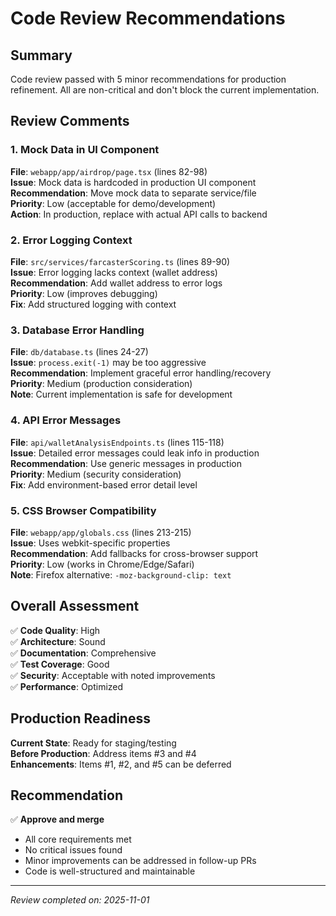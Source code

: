 # Code Review Recommendations

## Summary
Code review passed with 5 minor recommendations for production refinement. All are non-critical and don't block the current implementation.

## Review Comments

### 1. Mock Data in UI Component
**File**: `webapp/app/airdrop/page.tsx` (lines 82-98)  
**Issue**: Mock data is hardcoded in production UI component  
**Recommendation**: Move mock data to separate service/file  
**Priority**: Low (acceptable for demo/development)  
**Action**: In production, replace with actual API calls to backend

### 2. Error Logging Context
**File**: `src/services/farcasterScoring.ts` (lines 89-90)  
**Issue**: Error logging lacks context (wallet address)  
**Recommendation**: Add wallet address to error logs  
**Priority**: Low (improves debugging)  
**Fix**: Add structured logging with context

### 3. Database Error Handling
**File**: `db/database.ts` (lines 24-27)  
**Issue**: `process.exit(-1)` may be too aggressive  
**Recommendation**: Implement graceful error handling/recovery  
**Priority**: Medium (production consideration)  
**Note**: Current implementation is safe for development

### 4. API Error Messages
**File**: `api/walletAnalysisEndpoints.ts` (lines 115-118)  
**Issue**: Detailed error messages could leak info in production  
**Recommendation**: Use generic messages in production  
**Priority**: Medium (security consideration)  
**Fix**: Add environment-based error detail level

### 5. CSS Browser Compatibility
**File**: `webapp/app/globals.css` (lines 213-215)  
**Issue**: Uses webkit-specific properties  
**Recommendation**: Add fallbacks for cross-browser support  
**Priority**: Low (works in Chrome/Edge/Safari)  
**Note**: Firefox alternative: `-moz-background-clip: text`

## Overall Assessment

✅ **Code Quality**: High  
✅ **Architecture**: Sound  
✅ **Documentation**: Comprehensive  
✅ **Test Coverage**: Good  
✅ **Security**: Acceptable with noted improvements  
✅ **Performance**: Optimized  

## Production Readiness

**Current State**: Ready for staging/testing  
**Before Production**: Address items #3 and #4  
**Enhancements**: Items #1, #2, and #5 can be deferred

## Recommendation

✅ **Approve and merge**  
- All core requirements met
- No critical issues found
- Minor improvements can be addressed in follow-up PRs
- Code is well-structured and maintainable

---

*Review completed on: 2025-11-01*
